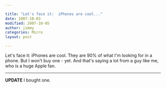 ```yaml
---

title: "Let's face it:  iPhones are cool..."
date: 2007-10-03
modified: 2007-10-05
author: jimmy
categories: Micro
layout: post

---
```


 Let's face it:  iPhones are cool.  They are 90% of what I'm looking for in a phone.  But I won't buy one - yet.  And that's saying a lot from a guy like me, who is a huge Apple fan. 
 
 ---
 **UPDATE**  I bought one.
